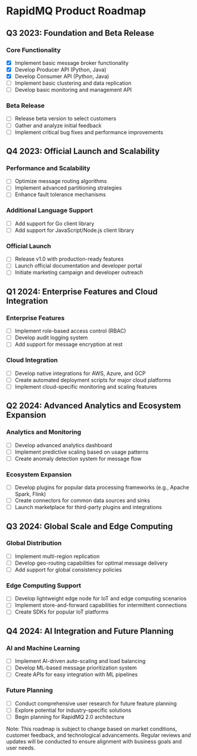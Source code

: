 # RapidMQ Product Roadmap

## Q3 2023: Foundation and Beta Release

### Core Functionality
- [x] Implement basic message broker functionality
- [x] Develop Producer API (Python, Java)
- [x] Develop Consumer API (Python, Java)
- [ ] Implement basic clustering and data replication
- [ ] Develop basic monitoring and management API

### Beta Release
- [ ] Release beta version to select customers
- [ ] Gather and analyze initial feedback
- [ ] Implement critical bug fixes and performance improvements

## Q4 2023: Official Launch and Scalability

### Performance and Scalability
- [ ] Optimize message routing algorithms
- [ ] Implement advanced partitioning strategies
- [ ] Enhance fault tolerance mechanisms

### Additional Language Support
- [ ] Add support for Go client library
- [ ] Add support for JavaScript/Node.js client library

### Official Launch
- [ ] Release v1.0 with production-ready features
- [ ] Launch official documentation and developer portal
- [ ] Initiate marketing campaign and developer outreach

## Q1 2024: Enterprise Features and Cloud Integration

### Enterprise Features
- [ ] Implement role-based access control (RBAC)
- [ ] Develop audit logging system
- [ ] Add support for message encryption at rest

### Cloud Integration
- [ ] Develop native integrations for AWS, Azure, and GCP
- [ ] Create automated deployment scripts for major cloud platforms
- [ ] Implement cloud-specific monitoring and scaling features

## Q2 2024: Advanced Analytics and Ecosystem Expansion

### Analytics and Monitoring
- [ ] Develop advanced analytics dashboard
- [ ] Implement predictive scaling based on usage patterns
- [ ] Create anomaly detection system for message flow

### Ecosystem Expansion
- [ ] Develop plugins for popular data processing frameworks (e.g., Apache Spark, Flink)
- [ ] Create connectors for common data sources and sinks
- [ ] Launch marketplace for third-party plugins and integrations

## Q3 2024: Global Scale and Edge Computing

### Global Distribution
- [ ] Implement multi-region replication
- [ ] Develop geo-routing capabilities for optimal message delivery
- [ ] Add support for global consistency policies

### Edge Computing Support
- [ ] Develop lightweight edge node for IoT and edge computing scenarios
- [ ] Implement store-and-forward capabilities for intermittent connections
- [ ] Create SDKs for popular IoT platforms

## Q4 2024: AI Integration and Future Planning

### AI and Machine Learning
- [ ] Implement AI-driven auto-scaling and load balancing
- [ ] Develop ML-based message prioritization system
- [ ] Create APIs for easy integration with ML pipelines

### Future Planning
- [ ] Conduct comprehensive user research for future feature planning
- [ ] Explore potential for industry-specific solutions
- [ ] Begin planning for RapidMQ 2.0 architecture

Note: This roadmap is subject to change based on market conditions, customer feedback, and technological advancements. Regular reviews and updates will be conducted to ensure alignment with business goals and user needs.
